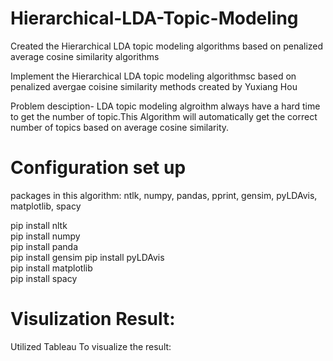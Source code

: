 # Hierarchical-LDA-Topic-Modeling
Created the Hierarchical LDA topic modeling algorithms based on penalized average cosine similarity algorithms


Implement the Hierarchical LDA topic modeling algorithmsc based on penalized avergae coisine similarity methods created by Yuxiang Hou  

Problem desciption- LDA topic modeling algroithm always have a hard time to get the number of topic.This Algorithm will automatically get the correct number of topics based on average cosine similarity. 





# Configuration set up
packages in this algorithm: ntlk, numpy, pandas, pprint, gensim, pyLDAvis, matplotlib, spacy 

pip install nltk  
pip install numpy   
pip install panda  
pip install gensim 
pip install pyLDAvis  
pip install matplotlib  
pip install spacy 



# Visulization Result:

Utilized Tableau To visualize the result:







